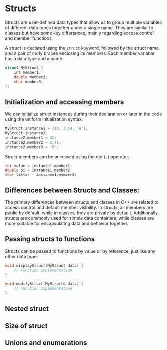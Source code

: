 # Structs

Structs are user-defined data types that allow us to group multiple variables of different data types together under a single name. They are similar to classes but have some key differences, mainly regarding access control and member functions.

A struct is declared using the `struct` keyword, followed by the struct name and a pair of curly braces enclosing its members. Each member variable has a data type and a name.

```cpp
struct MyStruct {
    int member1;
    double member2;
    char member3;
};
```

## Initialization and accessing members

We can initialize struct instances during their declaration or later in the code using the uniform initialization syntax:

```cpp
MyStruct instance1 = {10, 3.14, 'A'};
MyStruct instance2;
instance2.member1 = 42;
instance2.member2 = 2.71;
instance2.member3 = 'B';
```
Struct members can be accessed using the dot (`.`) operator:

```cpp
int value = instance1.member1;
double pi = instance1.member2;
char letter = instance1.member3;
```

## Differences between Structs and Classes:
The primary differences between structs and classes in C++ are related to access control and default member visibility. In structs, all members are public by default, while in classes, they are private by default. Additionally, structs are commonly used for simple data containers, while classes are more suitable for encapsulating data and behavior together.

## Passing structs to functions

Structs can be passed to functions by value or by reference, just like any other data type:

```cpp
void displayStruct(MyStruct data) {
    // Function implementation
}

void modifyStruct(MyStruct& data) {
    // Function implementation
}
```

## Nested struct

## Size of struct

## Unions and enumerations